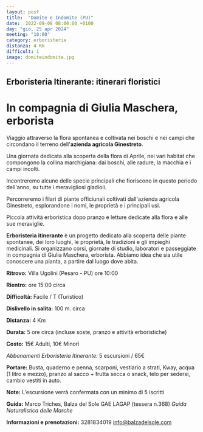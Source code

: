 ```yaml
---
layout: post
title:  "Domite e Indomite (PU)"
date:  2022-09-08 08:00:00 +0100
day: "gio, 25 apr 2024"
meeting: "10:00"
category: erboristeria
distanza: 4 Km
difficult: 1
image: domiteindomite.jpg
---
```


## Erboristeria Itinerante: itinerari floristici

# In compagnia di Giulia Maschera, erborista

Viaggio attraverso la flora spontanea e coltivata nei boschi e nei campi che circondano il terreno dell'**azienda agricola Ginestreto**. 

Una giornata dedicata alla scoperta della flora di Aprile, nei vari habitat che compongono la collina marchigiana: dai boschi, alle radure, la macchia e i campi incolti.

Incontreremo alcune delle specie principali che fioriscono in questo periodo dell'anno, su tutte i meravigliosi gladioli.

Percorreremo i filari di piante officiunali coltivati dall'azienda agricola Ginestreto, esplorandone i nomi, le proprietà e i principali usi.

Piccola attività erboristica dopo pranzo e letture dedicate alla flora e alle sue meraviglie.

**Erboristeria itinerante** è un progetto dedicato alla scoperta delle piante spontanee, dei loro luoghi, le proprietà, le tradizioni e gli impieghi medicinali. Si organizzano corsi, giornate di studio, laboratori e passeggiate in compagnia di Giulia Maschera, erborista. Abbiamo idea che sia utile conoscere una pianta, a partire dal luogo dove abita.

**Ritrovo:** Villa Ugolini (Pesaro - PU) ore 10:00

**Rientro:** ore 15:00 circa 

**Difficoltà:** Facile / T (Turistico)

**Dislivello in salita:**  100 m. circa

**Distanza:** 4 Km

**Durata:** 5 ore circa (incluse soste, pranzo e attività erboristiche)

**Costo:** 15€ Adulti, 10€ Minori

*Abbonamenti Erboristeria Itinerante:* 5 escursioni / 65€

**Portare:** Busta, quaderno e penna, scarponi, vestiario a strati, Kway, acqua (1 litro e mezzo), pranzo al sacco + frutta secca o snack, telo per sedersi, cambio vestiti in auto. 

**Note:** L'escursione verrà confermata con un minimo di 5 iscritti

**Guida:** Marco Triches, Balza del Sole GAE LAGAP (tessera n.368)
*Guida Naturalistica delle Marche*

**Informazioni e prenotazioni:** 3281834019 info@balzadelsole.com
